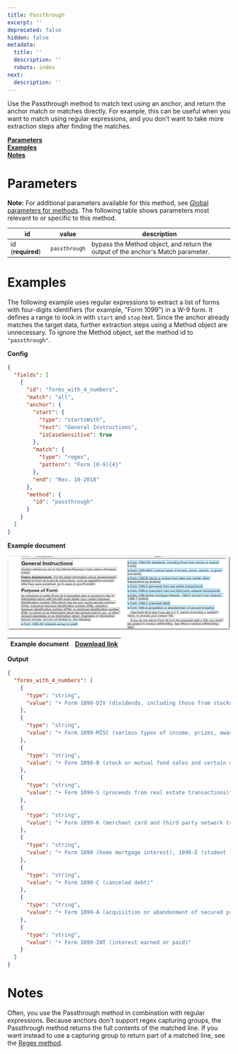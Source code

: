 ```yaml
---
title: Passthrough
excerpt: ''
deprecated: false
hidden: false
metadata:
  title: ''
  description: ''
  robots: index
next:
  description: ''
---
```

Use the Passthrough method to match text using an anchor, and return the anchor match or matches directly. For example, this can be useful when you want to match using regular expressions, and you don’t want to take more extraction steps after finding the matches. 

[**Parameters**](doc:passthrough#parameters)\
[**Examples**](doc:passthrough#examples)\
[**Notes**](doc:passthrough#notes)

# Parameters

**Note:** For additional parameters available for this method, see [Global parameters for methods](doc:method#global-parameters-for-methods). The following table shows parameters most relevant to or specific to this method.

| id                | value         | description                                                                            |
| ----------------- | ------------- | -------------------------------------------------------------------------------------- |
| id (**required**) | `passthrough` | bypass the Method object, and return the output of the anchor's Match parameter. <br/> |

# Examples

The following example uses regular expressions to extract a list of forms with four-digits identifiers (for example, "Form 1099") in a W-9 form. It defines a range to look in with  `start` and `stop` text. Since the anchor already matches the target data, further extraction steps using a Method object are unnecessary. To ignore the Method object, set the method id to  `"passthrough"`. 

**Config**

```json
{
  "fields": [
    {
      "id": "forms_with_4_numbers",
      "match": "all",
      "anchor": {
        "start": {
          "type": "startsWith",
          "text": "General Instructions",
          "isCaseSensitive": true
        },
        "match": {
          "type": "regex",
          "pattern": "Form [0-9]{4}"
        },
        "end": "Rev. 10-2018"
      },
      "method": {
        "id": "passthrough"
      }
    }
  ]
}
```

**Example document**

![Click to enlarge](https://raw.githubusercontent.com/sensible-hq/sensible-docs/main/readme-sync/assets/v0/images/final/passthrough.png)

| Example document | [Download link](https://www.irs.gov/pub/irs-pdf/fw9.pdf) |
| ---------------- | -------------------------------------------------------- |

**Output**

```json
{
  "forms_with_4_numbers": [
    {
      "type": "string",
      "value": "• Form 1099-DIV (dividends, including those from stocks or mutual"
    },
    {
      "type": "string",
      "value": "• Form 1099-MISC (various types of income, prizes, awards, or gross"
    },
    {
      "type": "string",
      "value": "• Form 1099-B (stock or mutual fund sales and certain other"
    },
    {
      "type": "string",
      "value": "• Form 1099-S (proceeds from real estate transactions)"
    },
    {
      "type": "string",
      "value": "• Form 1099-K (merchant card and third party network transactions)"
    },
    {
      "type": "string",
      "value": "• Form 1098 (home mortgage interest), 1098-E (student loan interest),"
    },
    {
      "type": "string",
      "value": "• Form 1099-C (canceled debt)"
    },
    {
      "type": "string",
      "value": "• Form 1099-A (acquisition or abandonment of secured property)"
    },
    {
      "type": "string",
      "value": "• Form 1099-INT (interest earned or paid)"
    }
  ]
}
```

# Notes

Often, you use the Passthrough method in combination with regular expressions. Because anchors don't support regex capturing groups, the Passthrough method returns the full contents of the matched line. If you want instead to use a capturing group to return part of a matched line, see the [Regex method](doc:regex).

